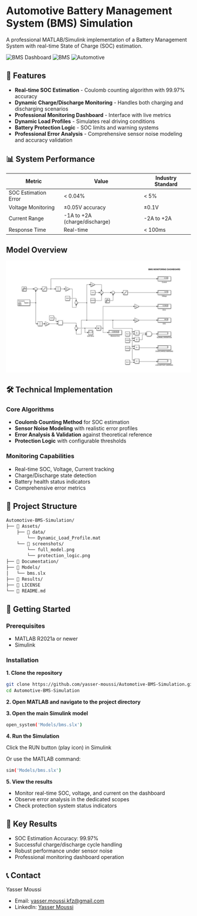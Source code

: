 # Automotive Battery Management System (BMS) Simulation

A professional MATLAB/Simulink implementation of a Battery Management System with real-time State of Charge (SOC) estimation.

![BMS Dashboard](https://img.shields.io/badge/Simulink-R2025a-blue.svg)
![BMS](https://img.shields.io/badge/Battery-Management_System-green.svg)
![Automotive](https://img.shields.io/badge/Automotive-Engineering-orange.svg)

## 🚀 Features

- **Real-time SOC Estimation** - Coulomb counting algorithm with 99.97% accuracy
- **Dynamic Charge/Discharge Monitoring** - Handles both charging and discharging scenarios
- **Professional Monitoring Dashboard** - Interface with live metrics
- **Dynamic Load Profiles** - Simulates real driving conditions
- **Battery Protection Logic** - SOC limits and warning systems
- **Professional Error Analysis** - Comprehensive sensor noise modeling and accuracy validation

## 📊 System Performance

| Metric | Value | Industry Standard |
|--------|-------|-------------------|
| SOC Estimation Error | < 0.04% | < 5% |
| Voltage Monitoring | ±0.05V accuracy | ±0.1V |
| Current Range | -1A to +2A (charge/discharge) | -2A to +2A |
| Response Time | Real-time | < 100ms |

## Model Overview

![BMS Model](Assets/screenshots/full_model.png)

## 🛠️ Technical Implementation

### Core Algorithms
- **Coulomb Counting Method** for SOC estimation
- **Sensor Noise Modeling** with realistic error profiles
- **Error Analysis & Validation** against theoretical reference
- **Protection Logic** with configurable thresholds

### Monitoring Capabilities
- Real-time SOC, Voltage, Current tracking
- Charge/Discharge state detection
- Battery health status indicators
- Comprehensive error metrics

## 📁 Project Structure

```text
Automotive-BMS-Simulation/
├── 📁 Assets/
    ├── 📁 data/
        └── Dynamic_Load_Profile.mat
    └── 📁 screenshots/
        └── full_model.png
        └── protection_logic.png
├── 📁 Documentation/
├── 📁 Models/
│   └── bms.slx
├── 📁 Results/
├── 📄 LICENSE
└── 📄 README.md
```


## 🚦 Getting Started

### Prerequisites
- MATLAB R2021a or newer
- Simulink

### Installation
**1. Clone the repository**
   ```bash
   git clone https://github.com/yasser-moussi/Automotive-BMS-Simulation.git
   cd Automotive-BMS-Simulation
```
**2. Open MATLAB and navigate to the project directory**

**3. Open the main Simulink model**
```bash
open_system('Models/bms.slx')
```

**4. Run the Simulation**

Click the RUN button (play icon) in Simulink

Or use the MATLAB command:
```bash
sim('Models/bms.slx')
```
**5. View the results**

- Monitor real-time SOC, voltage, and current on the dashboard
- Observe error analysis in the dedicated scopes
- Check protection system status indicators

## 🎯 Key Results

- SOC Estimation Accuracy: 99.97%
- Successful charge/discharge cycle handling  
- Robust performance under sensor noise
- Professional monitoring dashboard operation

## 📞 Contact

Yasser Moussi
- Email: yasser.moussi.kfz@gmail.com
- LinkedIn: [Yasser Moussi](https://www.linkedin.com/in/yasser-moussi/)
